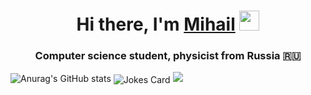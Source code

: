<h1 align="center">Hi there, I'm <a href="https://t.me/Hhda122" target="_blank">Mihail</a> 
<img src="https://github.com/blackcater/blackcater/raw/main/images/Hi.gif" height="32"/></h1>
<h3 align="center">Computer science student, physicist from Russia 🇷🇺</h3>

![Anurag's GitHub stats](https://github-readme-stats.vercel.app/api?username=Alienmisha)
<img align="center" src="https://readme-jokes.vercel.app/api" alt="Jokes Card" />
![](https://github-profile-summary-cards.vercel.app/api/cards/profile-details?username=Alienmisha&theme=solarized_dark)
